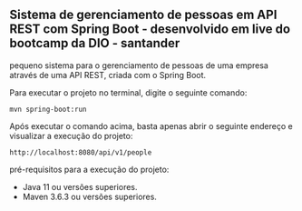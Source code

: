 <h2>Sistema de gerenciamento de pessoas em API REST com Spring Boot - desenvolvido em live do bootcamp da DIO - santander</h2>

pequeno sistema para o gerenciamento de pessoas de uma empresa através de uma API REST, criada com o Spring Boot.

Para executar o projeto no terminal, digite o seguinte comando:

```shell script
mvn spring-boot:run 
```

Após executar o comando acima, basta apenas abrir o seguinte endereço e visualizar a execução do projeto:

```
http://localhost:8080/api/v1/people
```


pré-requisitos para a execução do projeto:

* Java 11 ou versões superiores.
* Maven 3.6.3 ou versões superiores.





